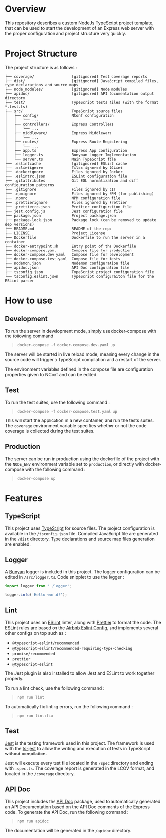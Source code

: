 # Overview

This repository describes a custom NodeJs TypeScript project template, that can be used to start the development of an Express web server with the proper configuration and project structure very quickly.

# Project Structure
The project structure is as follows :
```
├── coverage/                 [gitignored] Test coverage reports
├── dist/                     [gitignored] JavaScript compiled files, type declarations and source maps
├── node_modules/             [gitignored] Node modules
├── apidoc/                   [gitignored] API Documentation output directory
├── test/                     TypeScript tests files (with the format *.test.ts)
├── src/                      TypeScript source files
│   ├── config/               NConf configuration
│   │   └── ...
│   ├── controllers/          Express Controllers
│   │   └── ...
│   ├── middleware/           Express Middleware
│   │   └── ...
│   ├── routes/               Express Route Registering
│   │   └── ...
│   ├── app.ts                Express App configuration
│   ├── logger.ts             Bunynan Logger Implementation
│   └── server.ts             Main TypeScript file
├── .eslintcache              [gitignored] ESLint cache
├── .eslintignore             Files ignored by ESLint
├── .dockerignore             Files ignored by Docker
├── .eslintrc.json            ESLint configuration file
├── .gitattributes            Git EOL normalization and diff configuration patterns
├── .gitignore                Files ignored by GIT
├── .npmignore                Files ignored by NPM (for publishing)
├── .npmrc                    NPM configuration file
├── .prettierignore           Files ignored by Prettier
├── .prettierrc.json          Prettier configuration file
├── jest.config.js            Jest configuration file
├── package.json              Project package.json
├── package-lock.json         Package lock (can be removed to update dep versions)
├── README.md                 README of the repo
├── LICENSE                   Project License
├── Dockerfile                Dockerfile to run the server in a container
├── docker-entrypoint.sh      Entry point of the Dockerfile
├── docker-compose.yaml       Compose file for production 
├── docker-compose.dev.yaml   Compose file for development
├── docker-compose.test.yaml  Compose file for tests
├── nodemon.json              Nodemon configuration file
├── apidoc.json               API Doc configuration file
├── tsconfig.json             TypeScript project configuration file
└── tsconfig.eslint.json      TypeScript configuraiton file for the ESLint parser
```

# How to use
## Development
To run the server in development mode, simply use docker-compose with the following command :

> `docker-compose -f docker-compose.dev.yaml up`

The server will be started in live reload mode, meaning every change in the source code will trigger a TypeScript compilation and a restart of the server.

The environment variables defined in the compose file are configuration properties given to NConf and can be edited.

## Test
To run the test suites, use the following command :

> `docker-compose -f docker-compose.test.yaml up`

This will start the application in a new container, and run the tests suites. The `coverage` environment variable specifies whether or not the code coverage is collected during the test suites.

## Production
The server can be run in production using the dockerfile of the project with the `NODE_ENV` environment variable set to `production`, or directly with docker-compose with the following command :

> `docker-compose up`

# Features
## TypeScript
This project uses [TypeScript](https://www.typescriptlang.org/) for source files. The project configuration is available in the `/tsconfig.json` file. Compiled JavaScript file are generated in the `/dist` directory. Type declarations and source map files generation are enabled.

## Logger
A [Bunyan](https://www.npmjs.com/package/bunyan) logger is included in this project. The logger configuration can be edited in `/src/logger.ts`. Code snipplet to use the logger :
```TypeScript
import logger from './logger';

logger.info('Hello world!');
```

## Lint
This project uses an [ESLint](https://eslint.org/) linter, along with [Prettier](https://prettier.io/) to format the code. The ESLint rules are based on the [Airbnb Eslint Config](https://www.npmjs.com/package/eslint-config-airbnb), and implements several other configs on top such as :
- `@typescript-eslint/recommended`
- `@typescript-eslint/recommended-requiring-type-checking`
- `promise/recommended`
- `prettier`
- `@typescript-eslint`

The Jest plugin is also installed to allow Jest and ESLint to work together properly.

To run a lint check, use the following command :

> `npm run lint`

To automatically fix linting errors, run the following command :

> `npm run lint:fix`

## Test
[Jest](https://jestjs.io/) is the testing framework used in this project. The framework is used with the [ts-jest](https://www.npmjs.com/package/ts-jest) to allow the writing and execution of tests in TypeScript without compilation.

Jest will execute every test file located in the `/spec` directory and ending with `.spec.ts`. The coverage report is generated in the LCOV format, and located in the `/coverage` directory.

## API Doc
This project includes the [API Doc](https://apidocjs.com/) package, used to automatically generated an API Documentation based on the API Doc comments of the Express code. To generate the API Doc, run the following command :

> `npm run apidoc`

The documentation will be generated in the `/apidoc` directory.
